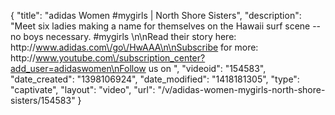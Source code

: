 {
    "title": "adidas Women #mygirls | North Shore Sisters",
    "description": "Meet six ladies making a name for themselves on the Hawaii surf scene -- no boys necessary. #mygirls \n\nRead their story here: http:\/\/www.adidas.com\/go\/HwAAA\n\nSubscribe for more: http:\/\/www.youtube.com\/subscription_center?add_user=adidaswomen\nFollow us on ",
    "videoid": "154583",
    "date_created": "1398106924",
    "date_modified": "1418181305",
    "type": "captivate",
    "layout": "video",
    "url": "\/v\/adidas-women-mygirls-north-shore-sisters\/154583"
}